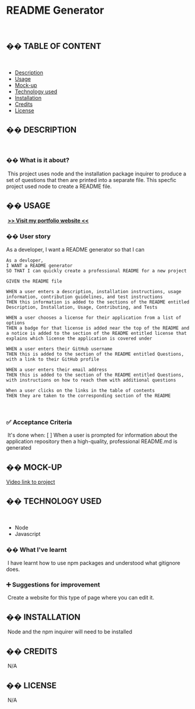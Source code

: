 # README Generator
​​
## �� TABLE OF CONTENT
​
- [Description](#-description)
- [Usage](#-usage)
- [Mock-up](#-mock-up)
- [Technology used](#-technology-used)
- [Installation](#-installation)
- [Credits](#-credits)
- [License](#-license)
​
## �� DESCRIPTION
​
### �� What is it about?
​
This project uses node and the installation package inquirer to produce a set of questions that then are printed into a separate file. 
This specfic project used node to create a README file. 
​
## �� USAGE
​
[**>> Visit my portfolio website <<**](https://github.com/khans0/)
​
### �� User story
As a developer, I want a README generator so that I can 
​
```
As a devloper,
I WANT a README generator
SO THAT I can quickly create a professional README for a new project
```

```
GIVEN the README file 
​
WHEN a user enters a description, installation instructions, usage information, contribution guidelines, and test instructions 
THEN this information is added to the sections of the README entitled Description, Installation, Usage, Contributing, and Tests
​
WHEN a user chooses a license for their application from a list of options 
THEN a badge for that license is added near the top of the README and a notice is added to the section of the README entitled license that explains which license the application is covered under
​
WHEN a user enters their GitHub username 
THEN this is added to the section of the README entitled Questions, with a link to their GitHub profile

WHEN a user enters their email address 
THEN this is added to the section of the README entitled Questions, with instructions on how to reach them with additional questions

When a user clicks on the links in the table of contents 
THEN they are taken to the corresponding section of the README

```
​
​
### ✅ Acceptance Criteria
​
It's done when:
[ ] ​When a user is prompted for information about the application repository then a high-quality, professional README.md is generated
​
## �� MOCK-UP
[Video link to project](​https://drive.google.com/file/d/1RG5K16ON5S76lvHkHk5AD3VS96djVqay/view?usp=sharing)
​
## �� TECHNOLOGY USED
​
- Node
- Javascript
​
### �� What I've learnt
​
I have learnt how to use npm packages and understood what gitignore does.
​
### ➕ Suggestions for improvement
​
Create a website for this type of page where you can edit it. 
​
## �� INSTALLATION
​
Node and the npm inquirer will need to be installed
​
## �� CREDITS
​
N/A
​
## �� LICENSE
​
N/A